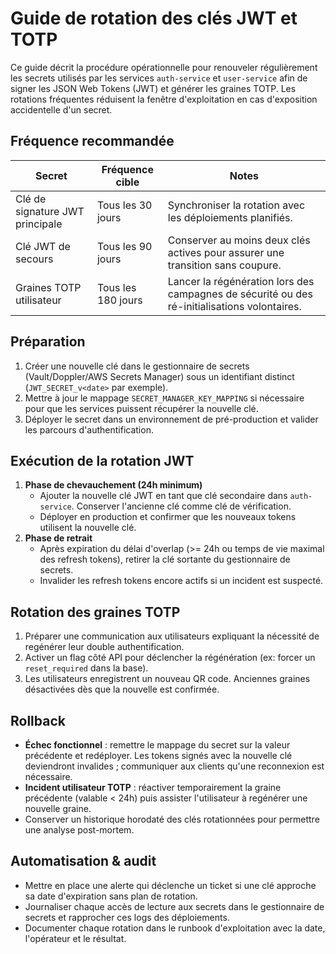 # Guide de rotation des clés JWT et TOTP

Ce guide décrit la procédure opérationnelle pour renouveler régulièrement les secrets utilisés par les services `auth-service` et `user-service` afin de signer les JSON Web Tokens (JWT) et générer les graines TOTP. Les rotations fréquentes réduisent la fenêtre d'exploitation en cas d'exposition accidentelle d'un secret.

## Fréquence recommandée

| Secret                         | Fréquence cible | Notes |
| ------------------------------ | --------------- | ----- |
| Clé de signature JWT principale | Tous les 30 jours | Synchroniser la rotation avec les déploiements planifiés. |
| Clé JWT de secours             | Tous les 90 jours | Conserver au moins deux clés actives pour assurer une transition sans coupure. |
| Graines TOTP utilisateur       | Tous les 180 jours | Lancer la régénération lors des campagnes de sécurité ou des ré-initialisations volontaires.

## Préparation

1. Créer une nouvelle clé dans le gestionnaire de secrets (Vault/Doppler/AWS Secrets Manager) sous un identifiant distinct (`JWT_SECRET_v<date>` par exemple).
2. Mettre à jour le mappage `SECRET_MANAGER_KEY_MAPPING` si nécessaire pour que les services puissent récupérer la nouvelle clé.
3. Déployer le secret dans un environnement de pré-production et valider les parcours d'authentification.

## Exécution de la rotation JWT

1. **Phase de chevauchement (24h minimum)**
   - Ajouter la nouvelle clé JWT en tant que clé secondaire dans `auth-service`. Conserver l'ancienne clé comme clé de vérification.
   - Déployer en production et confirmer que les nouveaux tokens utilisent la nouvelle clé.
2. **Phase de retrait**
   - Après expiration du délai d'overlap (>= 24h ou temps de vie maximal des refresh tokens), retirer la clé sortante du gestionnaire de secrets.
   - Invalider les refresh tokens encore actifs si un incident est suspecté.

## Rotation des graines TOTP

1. Préparer une communication aux utilisateurs expliquant la nécessité de regénérer leur double authentification.
2. Activer un flag côté API pour déclencher la régénération (ex: forcer un `reset_required` dans la base).
3. Les utilisateurs enregistrent un nouveau QR code. Anciennes graines désactivées dès que la nouvelle est confirmée.

## Rollback

- **Échec fonctionnel** : remettre le mappage du secret sur la valeur précédente et redéployer. Les tokens signés avec la nouvelle clé deviendront invalides ; communiquer aux clients qu'une reconnexion est nécessaire.
- **Incident utilisateur TOTP** : réactiver temporairement la graine précédente (valable < 24h) puis assister l'utilisateur à regénérer une nouvelle graine.
- Conserver un historique horodaté des clés rotationnées pour permettre une analyse post-mortem.

## Automatisation & audit

- Mettre en place une alerte qui déclenche un ticket si une clé approche sa date d'expiration sans plan de rotation.
- Journaliser chaque accès de lecture aux secrets dans le gestionnaire de secrets et rapprocher ces logs des déploiements.
- Documenter chaque rotation dans le runbook d'exploitation avec la date, l'opérateur et le résultat.
